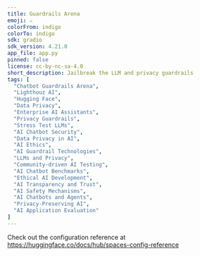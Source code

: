 ```yaml
---
title: Guardrails Arena
emoji: ⚔️
colorFrom: indigo
colorTo: indigo
sdk: gradio
sdk_version: 4.21.0
app_file: app.py
pinned: false
license: cc-by-nc-sa-4.0
short_description: Jailbreak the LLM and privacy guardrails
tags: [
  "Chatbot Guardrails Arena",
  "Lighthouz AI",
  "Hugging Face",
  "Data Privacy",
  "Enterprise AI Assistants",
  "Privacy Guardrails",
  "Stress Test LLMs",
  "AI Chatbot Security",
  "Data Privacy in AI",
  "AI Ethics",
  "AI Guardrail Technologies",
  "LLMs and Privacy",
  "Community-driven AI Testing",
  "AI Chatbot Benchmarks",
  "Ethical AI Development",
  "AI Transparency and Trust",
  "AI Safety Mechanisms",
  "AI Chatbots and Agents",
  "Privacy-Preserving AI",
  "AI Application Evaluation"
]
---
```


Check out the configuration reference at https://huggingface.co/docs/hub/spaces-config-reference

